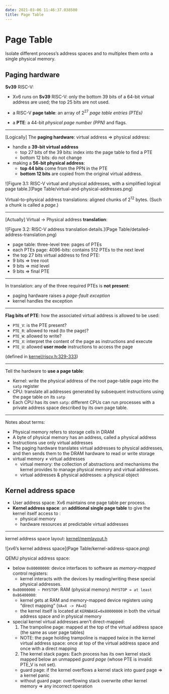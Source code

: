 ```yaml
---
date: 2021-03-06 11:46:37.038500
title: Page Table
---
```

# Page Table

Isolate different process’s address spaces and to multiplex them onto a single physical memory.

## Paging hardware

**Sv39** RISC-V:

- Xv6 runs on **Sv39** RISC-V: only the bottom 39 bits of a 64-bit virtual address are used; the top 25 bits are not used. 

- a RISC-V **page table**: an array of $2^{27}$ *page table entries (PTEs)*

- a **PTE**: a 44-bit *physical page number (PPN)* and flags.

---

[Logically] The **paging hardware**: virtual address => physical address: 

  - handle a **39-bit virtual address**
    - top 27 bits of the 39 bits: index into the page table to find a PTE
    - bottom 12 bits: do not change
  - making a **56-bit physical address**: 
    - **top 44 bits** come from the PPN in the PTE
    - **bottom 12 bits** are copied from the original virtual address.

![Figure 3.1: RISC-V virtual and physical addresses, with a simplified logical page table.](Page Table/virtual-and-physical-addresses.png)

Virtual-to-physical address translations: aligned chunks of $2^{12}$ bytes. (Such a chunk is called a *page*.)

---

[Actually] Virtual -> Physical address **translation**:

![Figure 3.2: RISC-V address translation details.](Page Table/detailed-address-translation.png)

- page table: three-level tree: pages of PTEs
- each PTEs page: 4096-bits: contains 512 PTEs to the next level
-  the top 27 bits virtual address to find PTE:
  - 9 bits => tree root
  - 9 bits => mid level
  - 9 bits => final PTE

---

In translation: any of the three required PTEs is **not present**:

- paging hardware raises a *page-fault exception*
- kernel handles the exception

---

**Flag bits of PTE**: how the associated virtual address is allowed to be used:

- `PTE_V`:  is the PTE present?
- `PTE_R`: allowed to read (to the page)?
- `PTE_W`: allowed to write?
- `PTE_X`: interpret the content of the page as instructions and execute
- `PTE_U`: allowed **user mode** instructions to access the page

(defined in [kernel/riscv.h:329-333](https://github.com/mit-pdos/xv6-riscv/blob/riscv//kernel/riscv.h#L329-L333))

---

Tell the hardware to **use a page table**:

- Kernel: write the physical address of the root page-table page into the `satp` register
- CPU: translate all addresses generated by subsequent instructions using the page table on its `satp`
- Each CPU has its own `satp`: different CPUs can run processes with a private address space described by its own page table.

---

Notes about terms:

- Physical memory refers to storage cells in DRAM
- A byte of physical memory has an address, called a physical address
- Instructions use only virtual addresses
- The paging hardware translates virtual addresses to physical addresses, and then sends them to the DRAM hardware to read or write storage
- virtual memory ≠ virtual addresses
  - virtual memory: the collection of abstractions and mechanisms the kernel provides to manage physical memory and virtual addresses.
  - virtual addresses & physical addresses: a physical object

## Kernel address space

- User address space: Xv6 maintains one page table per process.
- **Kernel address space**: an **additional single page table** to give the kernel itself access to :
  - physical memory
  - hardware resources at predictable virtual addresses

---

kernel address space layout: [kernel/memlayout.h](https://github.com/mit-pdos/xv6-riscv/blob/riscv//kernel/memlayout.h)

![xv6’s kernel address space](Page Table/kernel-address-space.png)

QEMU physical address space:

- below `0x80000000`: device interfaces to software as *memory-mapped* control registers:  
  - kernel interacts with the devices by reading/writing these special physical addresses.
- `0x80000000 ~ PHYSTOP`: RAM (physical memory) `PHYSTOP = at least 0x86400000`: 
  - kernel gets at RAM and memory-mapped device registers using “direct mapping” (`VA=X -> PA=X`)
  - the kernel itself is located at `KERNBASE=0x80000000` in both the virtual address space and in physical memory
- special kernel virtual addresses aren’t direct-mapped:
  1. The trampoline page: mapped at the top of the virtual address space (the same as user page tables)
    - NOTE: the page holding trampoline is mapped twice in the kernel virtual address space: once at top of the virtual address space and once with a direct mapping
  2. The kernel stack pages: Each process has its own kernel stack mapped below an unmapped *guard page* (whose PTE is invalid: PTE_V is not set). 
    - guard page:  if the kernel overflows a kernel stack into guard page => a kernel panic
    - without guard page:  overflowing stack overwrite other kernel memory => any incorrect operation

